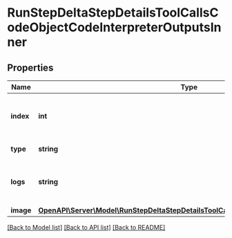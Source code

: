 # RunStepDeltaStepDetailsToolCallsCodeObjectCodeInterpreterOutputsInner

## Properties
Name | Type | Description | Notes
------------ | ------------- | ------------- | -------------
**index** | **int** | The index of the output in the outputs array. | 
**type** | **string** | Always &#x60;logs&#x60;. | 
**logs** | **string** | The text output from the Code Interpreter tool call. | [optional] 
**image** | [**OpenAPI\Server\Model\RunStepDeltaStepDetailsToolCallsCodeOutputImageObjectImage**](RunStepDeltaStepDetailsToolCallsCodeOutputImageObjectImage.md) |  | [optional] 

[[Back to Model list]](../README.md#documentation-for-models) [[Back to API list]](../README.md#documentation-for-api-endpoints) [[Back to README]](../README.md)


